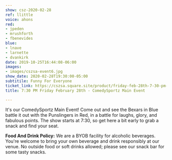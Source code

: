 ```yaml
---
show: csz-2020-02-28
ref: llittle
voice: ahons
red:
- jpeden
- mrushforth
- fbenevides
blue:
- lnave
- larnette
- dvankirk
date: 2019-10-25T16:44:08-06:00
images:
- images/cszsa-event6.jpg
show_date: 2020-02-28T19:30:00-05:00
subtitile: Funny For Everyone
ticket_link: https://cszsa.square.site/product/friday-feb-28th-7-30-pm-comedysportz-main-event/173?cs=true
title: 7:30 PM Friday February 28th - ComedySportz Main Event

---
```

It's our ComedySportz Main Event! Come out and see the Bexars in Blue battle it out with the Punslingers in Red, in a battle for laughs, glory, and fabulous points. The show starts at 7:30, so get here a bit early to grab a snack and find your seat.

**Food And Drink Policy:** We are a BYOB facility for alcoholic beverages. You're welcome to bring your own beverage and drink responsibly at our venue. No outside food or soft drinks allowed; please see our snack bar for some tasty snacks.
